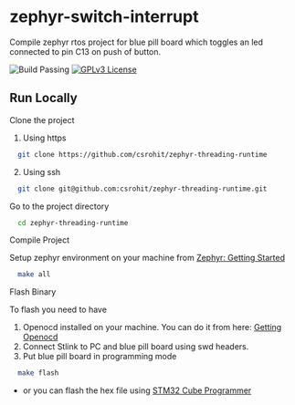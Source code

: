 # zephyr-switch-interrupt

Compile zephyr rtos project for blue pill board which toggles an led connected to pin C13 on push of button.

![Build Passing](https://img.shields.io/badge/build-passing-brightgreen)
[![GPLv3 License](https://img.shields.io/badge/License-GPL%20v3-yellow.svg)](https://opensource.org/licenses/)
## Run Locally

Clone the project
1. Using https
```bash
  git clone https://github.com/csrohit/zephyr-threading-runtime
```
2. Using ssh
```bash
  git clone git@github.com:csrohit/zephyr-threading-runtime.git
```

Go to the project directory

```bash
  cd zephyr-threading-runtime
```

Compile Project

Setup zephyr environment on your machine from [Zephyr: Getting Started](https://docs.zephyrproject.org/latest/develop/getting_started/index.html)
```bash
  make all
```

Flash Binary

To flash you need to have
1. Openocd installed on your machine. You can do it from here: [Getting Openocd](https://openocd.org/pages/getting-openocd.html)
2. Connect Stlink to PC and blue pill board using swd headers.
3. Put blue pill board in programming mode
```bash
  make flash
```
* or you can flash the hex file using [STM32 Cube Programmer](https://docs.nanoframework.net/content/stm32/flash-cube-programmer.html)